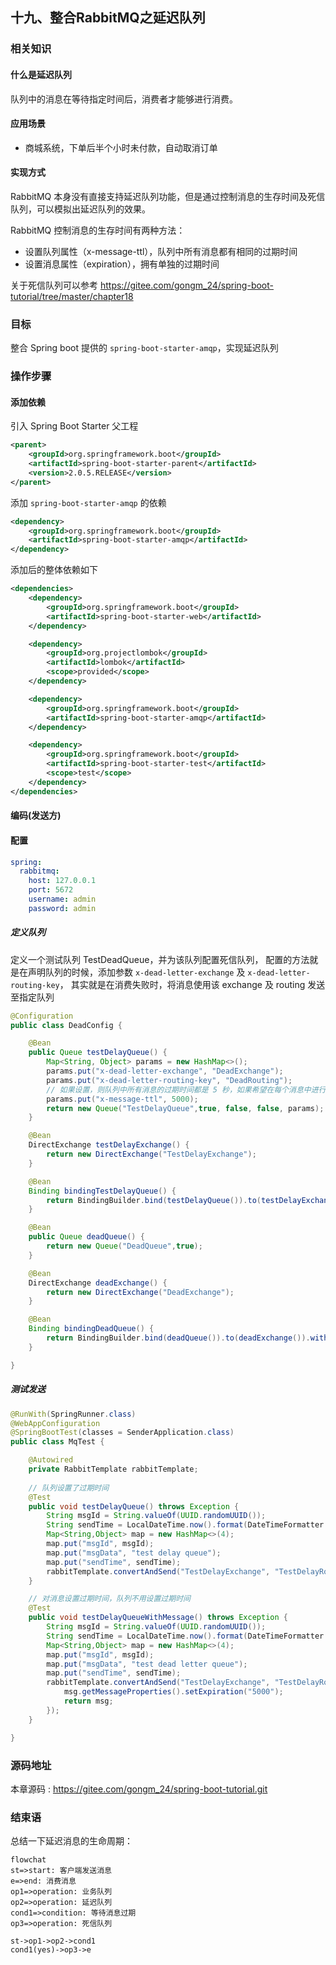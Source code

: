 十九、整合RabbitMQ之延迟队列
---

### 相关知识
#### 什么是延迟队列
队列中的消息在等待指定时间后，消费者才能够进行消费。

#### 应用场景
 - 商城系统，下单后半个小时未付款，自动取消订单
 
#### 实现方式
RabbitMQ 本身没有直接支持延迟队列功能，但是通过控制消息的生存时间及死信队列，可以模拟出延迟队列的效果。

RabbitMQ 控制消息的生存时间有两种方法：
 - 设置队列属性（x-message-ttl），队列中所有消息都有相同的过期时间
 - 设置消息属性（expiration），拥有单独的过期时间
 
关于死信队列可以参考 <https://gitee.com/gongm_24/spring-boot-tutorial/tree/master/chapter18>

### 目标
整合 Spring boot 提供的 `spring-boot-starter-amqp`，实现延迟队列

### 操作步骤
#### 添加依赖
引入 Spring Boot Starter 父工程
```xml
<parent>
    <groupId>org.springframework.boot</groupId>
    <artifactId>spring-boot-starter-parent</artifactId>
    <version>2.0.5.RELEASE</version>
</parent>
```

添加 `spring-boot-starter-amqp` 的依赖
```xml
<dependency>
    <groupId>org.springframework.boot</groupId>
    <artifactId>spring-boot-starter-amqp</artifactId>
</dependency>
```

添加后的整体依赖如下
```xml
<dependencies>
    <dependency>
        <groupId>org.springframework.boot</groupId>
        <artifactId>spring-boot-starter-web</artifactId>
    </dependency>

    <dependency>
        <groupId>org.projectlombok</groupId>
        <artifactId>lombok</artifactId>
        <scope>provided</scope>
    </dependency>

    <dependency>
        <groupId>org.springframework.boot</groupId>
        <artifactId>spring-boot-starter-amqp</artifactId>
    </dependency>

    <dependency>
        <groupId>org.springframework.boot</groupId>
        <artifactId>spring-boot-starter-test</artifactId>
        <scope>test</scope>
    </dependency>
</dependencies>
```
#### 编码(发送方)
#### 配置
```yaml
spring:
  rabbitmq:
    host: 127.0.0.1
    port: 5672
    username: admin
    password: admin
```
##### 定义队列
定义一个测试队列 TestDeadQueue，并为该队列配置死信队列，
配置的方法就是在声明队列的时候，添加参数 `x-dead-letter-exchange` 及 `x-dead-letter-routing-key`，
其实就是在消费失败时，将消息使用该 exchange 及 routing 发送至指定队列
```java
@Configuration
public class DeadConfig {

    @Bean
    public Queue testDelayQueue() {
        Map<String, Object> params = new HashMap<>();
        params.put("x-dead-letter-exchange", "DeadExchange");
        params.put("x-dead-letter-routing-key", "DeadRouting");
        // 如果设置，则队列中所有消息的过期时间都是 5 秒，如果希望在每个消息中进行单独设置，则不能设置
        params.put("x-message-ttl", 5000);
        return new Queue("TestDelayQueue",true, false, false, params);
    }

    @Bean
    DirectExchange testDelayExchange() {
        return new DirectExchange("TestDelayExchange");
    }

    @Bean
    Binding bindingTestDelayQueue() {
        return BindingBuilder.bind(testDelayQueue()).to(testDelayExchange()).with("TestDelayRouting");
    }

    @Bean
    public Queue deadQueue() {
        return new Queue("DeadQueue",true);
    }

    @Bean
    DirectExchange deadExchange() {
        return new DirectExchange("DeadExchange");
    }

    @Bean
    Binding bindingDeadQueue() {
        return BindingBuilder.bind(deadQueue()).to(deadExchange()).with("DeadRouting");
    }

}
```

##### 测试发送
```java
@RunWith(SpringRunner.class)
@WebAppConfiguration
@SpringBootTest(classes = SenderApplication.class)
public class MqTest {

    @Autowired
    private RabbitTemplate rabbitTemplate;
    
    // 队列设置了过期时间
    @Test
    public void testDelayQueue() throws Exception {
        String msgId = String.valueOf(UUID.randomUUID());
        String sendTime = LocalDateTime.now().format(DateTimeFormatter.ofPattern("yyyy-MM-dd HH:mm:ss"));
        Map<String,Object> map = new HashMap<>(4);
        map.put("msgId", msgId);
        map.put("msgData", "test delay queue");
        map.put("sendTime", sendTime);
        rabbitTemplate.convertAndSend("TestDelayExchange", "TestDelayRouting", map);
    }

    // 对消息设置过期时间，队列不用设置过期时间
    @Test
    public void testDelayQueueWithMessage() throws Exception {
        String msgId = String.valueOf(UUID.randomUUID());
        String sendTime = LocalDateTime.now().format(DateTimeFormatter.ofPattern("yyyy-MM-dd HH:mm:ss"));
        Map<String,Object> map = new HashMap<>(4);
        map.put("msgId", msgId);
        map.put("msgData", "test dead letter queue");
        map.put("sendTime", sendTime);
        rabbitTemplate.convertAndSend("TestDelayExchange", "TestDelayRouting", map, msg -> {
            msg.getMessageProperties().setExpiration("5000");
            return msg;
        });
    }

}
```

### 源码地址
本章源码 : <https://gitee.com/gongm_24/spring-boot-tutorial.git>

### 结束语
总结一下延迟消息的生命周期：
```mermaid 
flowchat
st=>start: 客户端发送消息
e=>end: 消费消息
op1=>operation: 业务队列
op2=>operation: 延迟队列
cond1=>condition: 等待消息过期
op3=>operation: 死信队列

st->op1->op2->cond1
cond1(yes)->op3->e
```
